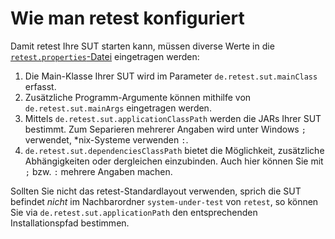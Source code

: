 # Wie man retest konfiguriert

Damit retest Ihre SUT starten kann, müssen diverse Werte in die [`retest.properties`-Datei](../konfiguration/konfigurationsdatei.md) eingetragen werden:

1. Die Main-Klasse Ihrer SUT wird im Parameter `de.retest.sut.mainClass` erfasst.
1. Zusätzliche Programm-Argumente können mithilfe von `de.retest.sut.mainArgs` eingetragen werden.
1. Mittels `de.retest.sut.applicationClassPath` werden die JARs Ihrer SUT bestimmt. Zum Separieren mehrerer Angaben wird unter Windows `;` verwendet, \*nix-Systeme verwenden `:`.
1. `de.retest.sut.dependenciesClassPath` bietet die Möglichkeit, zusätzliche Abhängigkeiten oder dergleichen einzubinden. Auch hier können Sie mit `;` bzw. `:` mehrere Angaben machen.

Sollten Sie nicht das retest-Standardlayout verwenden, sprich die SUT befindet *nicht* im Nachbarordner `system-under-test` von `retest`, so können Sie via `de.retest.sut.applicationPath` den entsprechenden Installationspfad bestimmen.

